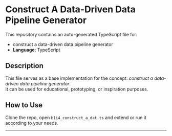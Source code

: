 # Construct A Data-Driven Data Pipeline Generator

This repository contains an auto-generated TypeScript file for:

- construct a data-driven data pipeline generator
- **Language**: TypeScript

## Description

This file serves as a base implementation for the concept: *construct a data-driven data pipeline generator*.  
It can be used for educational, prototyping, or inspiration purposes.

## How to Use

Clone the repo, open `b1i4_construct_a_dat.ts` and extend or run it according to your needs.

---


